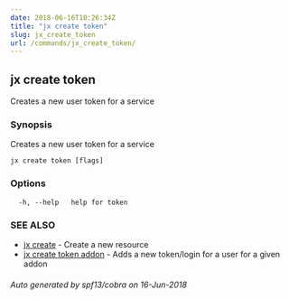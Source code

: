 ```yaml
---
date: 2018-06-16T10:26:34Z
title: "jx create token"
slug: jx_create_token
url: /commands/jx_create_token/
---
```

## jx create token

Creates a new user token for a service

### Synopsis

Creates a new user token for a service

```
jx create token [flags]
```

### Options

```
  -h, --help   help for token
```

### SEE ALSO

* [jx create](/commands/jx_create/)	 - Create a new resource
* [jx create token addon](/commands/jx_create_token_addon/)	 - Adds a new token/login for a user for a given addon

###### Auto generated by spf13/cobra on 16-Jun-2018
